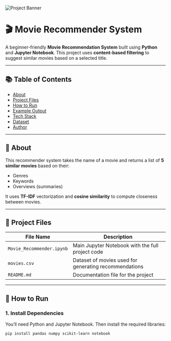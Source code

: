 ![Project Banner](https://github.com/your-username/your-repo-name/blob/main/movie.png)

# 🎬 Movie Recommender System

A beginner-friendly **Movie Recommendation System** built using **Python** and **Jupyter Notebook**. This project uses **content-based filtering** to suggest similar movies based on a selected title.

---

## 📚 Table of Contents

- [About](#about)
- [Project Files](#project-files)
- [How to Run](#how-to-run)
- [Example Output](#example-output)
- [Tech Stack](#tech-stack)
- [Dataset](#dataset)
- [Author](#author)

---

## 📖 About

This recommender system takes the name of a movie and returns a list of **5 similar movies** based on their:
- Genres
- Keywords
- Overviews (summaries)

It uses **TF-IDF** vectorization and **cosine similarity** to compute closeness between movies.

---

## 📁 Project Files

| File Name | Description |
|-----------|-------------|
| `Movie_Recommender.ipynb` | Main Jupyter Notebook with the full project code |
| `movies.csv` | Dataset of movies used for generating recommendations |
| `README.md` | Documentation file for the project |

---

## 🚀 How to Run

### 1. Install Dependencies

You’ll need Python and Jupyter Notebook. Then install the required libraries:

```bash
pip install pandas numpy scikit-learn notebook
